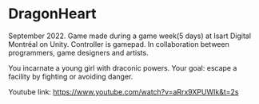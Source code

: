 # DragonHeart

September 2022.
Game made during a game week(5 days) at Isart Digital Montréal on Unity.
Controller is gamepad.
In collaboration between programmers, game designers and artists.

 
You incarnate a young girl with draconic powers.
Your goal: escape a facility by fighting or avoiding danger.

Youtube link: https://www.youtube.com/watch?v=aRrx9XPUWIk&t=2s
